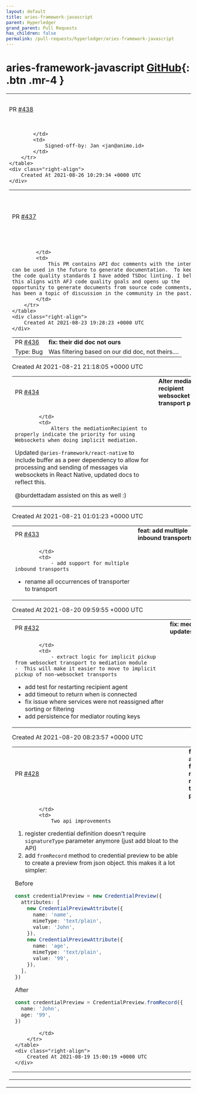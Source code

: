 ```yaml
---
layout: default
title: aries-framework-javascript
parent: Hyperledger
grand_parent: Pull Requests
has_children: false
permalink: /pull-requests/hyperledger/aries-framework-javascript
---
```


# aries-framework-javascript <span class="fs-3 right-align">[GitHub](https://github.com/hyperledger/aries-framework-javascript){: .btn .mr-4 }</span>


<div>
    <table>
        <tr>
            <td>
                PR <a href="https://github.com/hyperledger/aries-framework-javascript/pull/438" class=".btn">#438</a>
            </td>
            <td>
                <b>
                    fix: added ariesframeworkerror to httpoutboundtransport
                </b>
            </td>
        </tr>
        <tr>
            <td>
                
            </td>
            <td>
                Signed-off-by: Jan <jan@animo.id>
            </td>
        </tr>
    </table>
    <div class="right-align">
        Created At 2021-08-26 10:29:34 +0000 UTC
    </div>
</div>

<div>
    <table>
        <tr>
            <td>
                PR <a href="https://github.com/hyperledger/aries-framework-javascript/pull/437" class=".btn">#437</a>
            </td>
            <td>
                <b>
                    docs: TSDoc linting + API docs for mediation module
                </b>
            </td>
        </tr>
        <tr>
            <td>
                
            </td>
            <td>
                This PR contains API doc comments with the intent they can be used in the future to generate documentation.  To keep with the code quality standards I have added TSDoc linting. I believe this aligns with AFJ code quality goals and opens up the opportunity to generate documents from source code comments, which has been a topic of discussion in the community in the past.
            </td>
        </tr>
    </table>
    <div class="right-align">
        Created At 2021-08-23 19:28:23 +0000 UTC
    </div>
</div>

<div>
    <table>
        <tr>
            <td>
                PR <a href="https://github.com/hyperledger/aries-framework-javascript/pull/436" class=".btn">#436</a>
            </td>
            <td>
                <b>
                    fix: their did doc not ours
                </b>
            </td>
        </tr>
        <tr>
            <td>
                <span class="chip">Type: Bug</span>
            </td>
            <td>
                Was filtering based on our did doc, not theirs....
            </td>
        </tr>
    </table>
    <div class="right-align">
        Created At 2021-08-21 21:18:05 +0000 UTC
    </div>
</div>

<div>
    <table>
        <tr>
            <td>
                PR <a href="https://github.com/hyperledger/aries-framework-javascript/pull/434" class=".btn">#434</a>
            </td>
            <td>
                <b>
                    Alter mediation recipient websocket transport priority
                </b>
            </td>
        </tr>
        <tr>
            <td>
                
            </td>
            <td>
                Alters the mediationRecipient to properly indicate the priority for using Websockets when doing implicit mediation. 
Updated `@aries-framework/react-native` to include buffer as a peer dependency to allow for processing and sending of messages via websockets in React Native, updated docs to reflect this.

@burdettadam assisted on this as well :) 
            </td>
        </tr>
    </table>
    <div class="right-align">
        Created At 2021-08-21 01:01:23 +0000 UTC
    </div>
</div>

<div>
    <table>
        <tr>
            <td>
                PR <a href="https://github.com/hyperledger/aries-framework-javascript/pull/433" class=".btn">#433</a>
            </td>
            <td>
                <b>
                    feat: add multiple inbound transports
                </b>
            </td>
        </tr>
        <tr>
            <td>
                
            </td>
            <td>
                - add support for multiple inbound transports
- rename all occurrences of transporter to transport
            </td>
        </tr>
    </table>
    <div class="right-align">
        Created At 2021-08-20 09:59:55 +0000 UTC
    </div>
</div>

<div>
    <table>
        <tr>
            <td>
                PR <a href="https://github.com/hyperledger/aries-framework-javascript/pull/432" class=".btn">#432</a>
            </td>
            <td>
                <b>
                    fix: mediator updates
                </b>
            </td>
        </tr>
        <tr>
            <td>
                
            </td>
            <td>
                - extract logic for implicit pickup from websocket transport to mediation module
	-  This will make it easier to move to implicit pickup of non-websocket transports
- add test for restarting recipient agent
- add timeout to return when is connected
- fix issue where services were not reassigned after sorting or filtering
- add persistence for mediator routing keys
            </td>
        </tr>
    </table>
    <div class="right-align">
        Created At 2021-08-20 08:23:57 +0000 UTC
    </div>
</div>

<div>
    <table>
        <tr>
            <td>
                PR <a href="https://github.com/hyperledger/aries-framework-javascript/pull/428" class=".btn">#428</a>
            </td>
            <td>
                <b>
                    feat: add from record method to cred preview
                </b>
            </td>
        </tr>
        <tr>
            <td>
                
            </td>
            <td>
                Two api improvements
1. register credential definition doesn't require `signatureType` parameter anymore (just add bloat to the API)
2. add `fromRecord` method to credential preview to be able to create a preview from json object. this makes it a lot simpler:


Before 

```ts
const credentialPreview = new CredentialPreview({
  attributes: [
    new CredentialPreviewAttribute({
      name: 'name',
      mimeType: 'text/plain',
      value: 'John',
    }),
    new CredentialPreviewAttribute({
      name: 'age',
      mimeType: 'text/plain',
      value: '99',
    }),
  ],
})
```

After

```ts
const credentialPreview = CredentialPreview.fromRecord({
  name: 'John',
  age: '99',
})
```
            </td>
        </tr>
    </table>
    <div class="right-align">
        Created At 2021-08-19 15:00:19 +0000 UTC
    </div>
</div>

